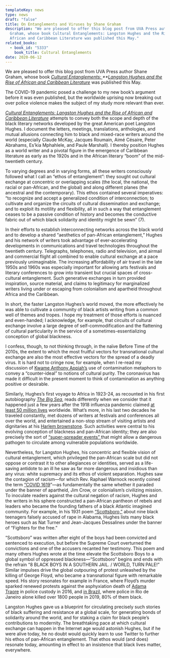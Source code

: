 ```yaml
---
templateKey: news
type: news
draft: "false"
title: On Entanglements and Viruses by Shane Graham
description: "We are pleased to offer this blog post from UVA Press author Shane
  Graham, whose book Cultural Entanglements: Langston Hughes and the Rise of
  African and Caribbean Literature was published this May."
related_books:
  - book_id: "5333"
    book_title: Cultural Entanglements
date: 2020-06-12
---
```

We are pleased to offer this blog post from UVA Press author Shane Graham, whose book *[Cultural Entanglements: ](https://www.upress.virginia.edu/title/5333)**[Langston Hughes and the Rise of African and Caribbean Literature](https://www.upress.virginia.edu/title/5333)* was published this May.

The COVID-19 pandemic posed a challenge to my new book’s argument before it was even published, but the worldwide uprising now breaking out over police violence makes the subject of my study more relevant than ever.

*[Cultural Entanglements: Langston Hughes and the Rise of African and Caribbean Literature](https://www.upress.virginia.edu/title/5333)* attempts to convey both the scope and depth of the black literary networks developed by the great American poet Langston Hughes. I document the letters, meetings, translations, anthologies, and mutual allusions connecting him to black and mixed-race writers around the world (especially Claude McKay, Jacques Roumain, Aimé Césaire, Peter Abrahams, Es’kia Mphahlele, and Paule Marshall). I thereby position Hughes as a world writer and a pivotal figure in the emergence of Caribbean literature as early as the 1920s and in the African literary “boom” of the mid-twentieth century.

To varying degrees and in varying forms, all these writers consciously followed what I call an “ethos of entanglement”: they sought out cultural exchange at concentric or overlapping scales (the local, the national, the racial or pan-African, and the global) and along different planes (the ancestral and the contemporary). This ethos contained several imperatives: “to recognize and accept a generalized condition of interconnection; to cultivate and organize the circuits of cultural dissemination and exchange; and to exploit its motility and flexibility, all in such a way that entanglement ceases to be a passive condition of history and becomes the conductive fabric out of which black solidarity and identity might be sewn” (7).

In their efforts to establish interconnecting networks across the black world and to develop a shared “aesthetics of pan-African entanglement,” Hughes and his network of writers took advantage of ever-accelerating developments in communications and travel technologies throughout the twentieth century. Telegraphs, telephones, radio and television, and airmail and commercial flight all combined to enable cultural exchange at a pace previously unimaginable. The increasing affordability of air travel in the late 1950s and 1960s was especially important for allowing arts festivals and literary conferences to grow into transient but crucial spaces of cross-cultural entanglement. Such generative exchanges in turn provided inspiration, source material, and claims to legitimacy for marginalized writers living under or escaping from colonialism and apartheid throughout Africa and the Caribbean.

In short, the faster Langston Hughes’s world moved, the more effectively he was able to cultivate a community of black artists writing from a common well of themes and tropes. I hope my treatment of those efforts is nuanced and even-handed; I acknowledge, for example, that circuits of cultural exchange involve a large degree of self-commodification and the flattening of cultural particularity in the service of a sometimes-essentializing conception of global blackness.

I confess, though, to not thinking through, in the naïve Before Time of the 2010s, the extent to which the most fruitful vectors for transnational cultural exchange are also the most effective vectors for the spread of a deadly virus. It is hard not to cringe now, for example, when I re-read my discussion of [Kwame Anthony Appiah’s](http://appiah.net/books/cosmopolitanism/) use of contamination metaphors to convey a “counter-ideal” to notions of cultural purity. The coronavirus has made it difficult in the present moment to think of contamination as anything positive or desirable.

Similarly, Hughes’s first voyage to Africa in 1923-24, as recounted in his first autobiography *[The Big Sea](https://www.penguinrandomhouse.com/books/212882/the-big-sea-by-langston-hughes-and-arnold-rampersad/)*, reads differently when we consider that it happened just a few years after the 1918 influenza pandemic claimed [at least 50 million lives](https://www.cdc.gov/flu/pandemic-resources/1918-pandemic-h1n1.html) worldwide. What’s more, in his last two decades he traveled constantly, met dozens of writers at festivals and conferences all over the world, and entertained a non-stop stream of visiting artists and dignitaries at his [Harlem brownstone](https://www.nps.gov/nr/feature/afam/2008/Langston_Hughes_House.htm). Such activities were central to his evolving conception of blackness and pan-African identity; they are also precisely the sort of [“super-spreader events” ](https://www.cbsnews.com/news/super-spreader-coronavirus/)that might allow a dangerous pathogen to circulate among vulnerable populations worldwide.

Nevertheless, for Langston Hughes, his concentric and flexible vision of cultural entanglement, which privileged the pan-African scale but did not oppose or contrast it to other allegiances or identities, served as a life-saving antidote to an ill he saw as far more dangerous and insidious than any virus: white supremacy and its ethos of violent separation. Hughes saw the contagion of racism—for which Rev. Raphael Warnock recently coined the term [“COVID 1619](https://www.npr.org/2020/06/03/869053460/lessons-to-learn-from-the-civil-rights-movement-as-protests-rage-in-atlanta-agai)”—as fundamentally the same whether it paraded under the banner of apartheid, Jim Crow, or colonialism’s civilizing mission. To inoculate readers against the cultural negation of racism, Hughes and the writers in his sphere constructed a pan-African pantheon of rebels and leaders who became the founding fathers of a black Atlantic imagined community. For example, in his 1931 poem [“Scottsboro,”](https://www.poetrynook.com/poem/scottsboro-0) about nine black teenagers falsely accused of rape in Alabama, Hughes lists many black heroes such as Nat Turner and Jean-Jacques Dessalines under the banner of “Fighters for the free.”

“Scottsboro” was written after eight of the boys had been convicted and sentenced to execution, but before the Supreme Court overturned the convictions and one of the accusers recanted her testimony. This poem and many others Hughes wrote at the time elevate the Scottsboro Boys to a global symbol of oppressed blackness—“Scottsboro” begins and ends with the refrain “8 BLACK BOYS IN A SOUTHERN JAIL. / WORLD, TURN PALE!” Similar impulses drive the global outpouring of protest unleashed by the killing of George Floyd, who became a transnational figure with remarkable speed. His story resonates for example in France, where Floyd’s murder sparked renewed protests against the asphyxiation death of [Adama Traore](https://www.pri.org/stories/2020-06-08/france-killing-george-floyd-invokes-memory-adama-traor) in police custody in 2016, and [in Brazil,](https://www.americasquarterly.org/article/why-americas-protests-resonate-so-deeply-in-brazil/) where police in Rio de Janeiro alone killed over 1800 people in 2019, 80% of them black.

Langston Hughes gave us a blueprint for circulating precisely such stories of black suffering and resistance at a global scale, for generating bonds of solidarity around the world, and for staking a claim for black people’s contributions to modernity. The breathtaking pace at which cultural exchange can happen in the Internet age would astonish Hughes, but if he were alive today, he no doubt would quickly learn to use Twitter to further his ethos of pan-African entanglement. That ethos would (and does) resonate today, amounting in effect to an insistence that black lives matter, everywhere.

[](https://www.addthis.com/bookmark.php?v=300 "Facebook")[](https://www.addthis.com/bookmark.php?v=300 "Twitter")[](https://www.addthis.com/bookmark.php?v=300 "Email")[](https://www.addthis.com/bookmark.php?v=300 "Google Bookmark")